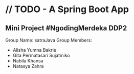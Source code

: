 # // TODO - A Spring Boot App

## Mini Project #NgodingMerdeka DDP2

Group Name: satraJava
Group Members:
- Alisha Yumna Bakrie
- Gita Permatasari Sujatmiko
- Nabila Khansa
- Natasya Zahra
